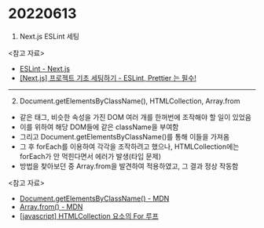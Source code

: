 # 20220613

1. Next.js ESLint 세팅

<참고 자료>

- [ESLint - Next.js](https://nextjs.org/docs/basic-features/eslint)
- [[Next.js] 프로젝트 기초 세팅하기 - ESLint, Prettier 는 필수!](https://velog.io/@mayinjanuary/Next.js-%EC%84%B8%ED%8C%85%ED%95%98%EA%B8%B0-ESLint-Prettier-%EC%84%A4%EC%A0%95)

---

2. Document.getElementsByClassName(), HTMLCollection, Array.from

- 같은 태그, 비슷한 속성을 가진 DOM 여러 개를 한꺼번에 조작해야 할 일이 있었음
- 이를 위하여 해당 DOM들에 같은 className을 부여함
- 그리고 Document.getElementsByClassName()를 통해 이들을 가져옴
- 그 후 forEach를 이용하여 각각을 조작하려고 했으나, HTMLCollection에는 forEach가 안 먹힌다면서 에러가 발생(타입 문제)
- 방법을 찾아보던 중 Array.from을 발견하여 적용하였고, 그 결과 정상 작동함

<참고 자료>

- [Document.getElementsByClassName() - MDN](https://developer.mozilla.org/en-US/docs/Web/API/Document/getElementsByClassName)
- [Array.from() - MDN](https://developer.mozilla.org/ko/docs/Web/JavaScript/Reference/Global_Objects/Array/from)
- [[javascript] HTMLCollection 요소의 For 루프](http://daplus.net/javascript-htmlcollection-%EC%9A%94%EC%86%8C%EC%9D%98-for-%EB%A3%A8%ED%94%84/)
